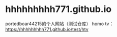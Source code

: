 # hhhhhhhhh771.github.io
portedboar44215的个人网站（测试仓库）
homo tv：https://hhhhhhhhh771.github.io/test/htv
